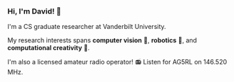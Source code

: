 ### Hi, I'm David! 👋

I'm a CS graduate researcher at Vanderbilt University.

My research interests spans **computer vision** :eyes:, **robotics** :space_invader:,  and **computational creativity** :art:.

I'm also a licensed amateur radio operator! :radio: Listen for AG5RL on 146.520 MHz. 
